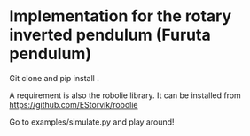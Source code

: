 # Implementation for the rotary inverted pendulum (Furuta pendulum)
Git clone and pip install .


A requirement is also the robolie library. It can be installed from https://github.com/EStorvik/robolie


Go to examples/simulate.py and play around!
